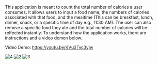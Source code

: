 This application is meant to count the total number of calories a user consumes. It allows users to input a food name, the numbers of calories associated with that food, and the mealtime (This can be breakfast, lunch, dinner, snack, or a specific time of day e.g., 11:30 AM). The user can also remove a specific food they ate and the total number of calories will be relfected instantly. To understand how the application works, there are instructions and a video demon below. 

Video Demo: https://youtu.be/KVu3Tyc3vjw



![4](https://user-images.githubusercontent.com/114096396/204569369-b559d0e0-73b4-4e37-8261-a805ab1a545a.PNG)
![2](https://user-images.githubusercontent.com/114096396/204568929-c971dec1-a61f-4ecb-8708-25302ca6a2a6.PNG)
![3](https://user-images.githubusercontent.com/114096396/204568960-cbac2660-b29f-46ab-8542-90b209745f64.PNG)
